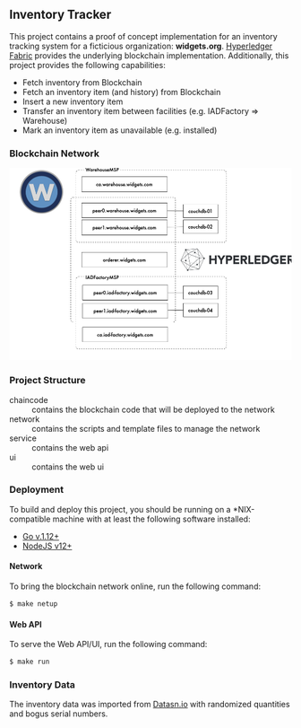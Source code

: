 ## Inventory Tracker

This project contains a proof of concept implementation for an inventory tracking system for a ficticious organization: __widgets.org__.
[Hyperledger Fabric](https://www.hyperledger.org/projects/fabric) provides the underlying blockchain implementation. Additionally, this 
project provides the following capabilities:

* Fetch inventory from Blockchain
* Fetch an inventory item (and history) from Blockchain
* Insert a new inventory item
* Transfer an inventory item between facilities (e.g. IADFactory => Warehouse)
* Mark an inventory item as unavailable (e.g. installed)

### Blockchain Network

![Network Diagram](doc/inventory_network.png)

### Project Structure

<dl>
    <dt>chaincode</dt>
    <dd>contains the blockchain code that will be deployed to the network</dd>
    <dt>network</dt>
    <dd>contains the scripts and template files to manage the network</dd>
    <dt>service</dt>
    <dd>contains the web api</dd>
    <dt>ui</dt>
    <dd>contains the web ui</dd>
</dl>

### Deployment

To build and deploy this project, you should be running on a *NIX-compatible machine with at least the following software installed:

* [Go v.1.12+](https://golang.org/doc/install)
* [NodeJS v12+](https://nodejs.org/en/)

#### Network

To bring the blockchain network online, run the following command:

```bash
$ make netup
```

#### Web API

To serve the Web API/UI, run the following command:

```bash    
$ make run
```

### Inventory Data

The inventory data was imported from [Datasn.io](http://n3.datasn.io/data/api/v1/n3a2/auto_part_2/main/list/?app=csv&cfg[download]=1) with
randomized quantities and bogus serial numbers.
